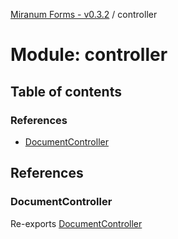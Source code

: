 [Miranum Forms - v0.3.2](../documentation.md) / controller

# Module: controller

## Table of contents

### References

- [DocumentController](controller.md#documentcontroller)

## References

### DocumentController

Re-exports [DocumentController](../classes/DocumentController.DocumentController.md)

